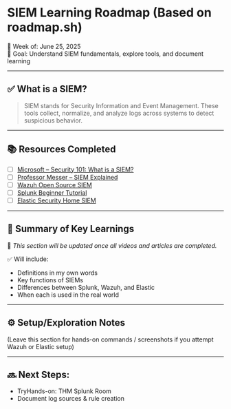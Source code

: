 # SIEM Learning Roadmap (Based on roadmap.sh)
📆 Week of: June 25, 2025  
🎯 Goal: Understand SIEM fundamentals, explore tools, and document learning

---

## ✅ What is a SIEM?
> SIEM stands for Security Information and Event Management. These tools collect, normalize, and analyze logs across systems to detect suspicious behavior.

---

## 📚 Resources Completed

- [ ] [Microsoft – Security 101: What is a SIEM?](https://www.microsoft.com/en-us/security/blog/2021/03/02/security-101-what-is-a-siem/)
- [ ] [Professor Messer – SIEM Explained](https://www.youtube.com/watch?v=tKq-l8d0N6A)
- [ ] [Wazuh Open Source SIEM](https://www.youtube.com/watch?v=1L2Zz8f8aFM)
- [ ] [Splunk Beginner Tutorial](https://www.youtube.com/watch?v=Ueb5Ln_N8Qs)
- [ ] [Elastic Security Home SIEM](https://www.youtube.com/watch?v=EC_cRa8n9b8)

---

## 📝 Summary of Key Learnings

🚧 *This section will be updated once all videos and articles are completed.*

✅ Will include:
- Definitions in my own words
- Key functions of SIEMs
- Differences between Splunk, Wazuh, and Elastic
- When each is used in the real world

---

## ⚙️ Setup/Exploration Notes

(Leave this section for hands-on commands / screenshots if you attempt Wazuh or Elastic setup)

---

## 🔜 Next Steps:
- TryHands-on: THM Splunk Room
- Document log sources & rule creation
